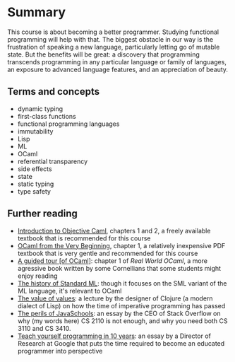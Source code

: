 # Summary

This course is about becoming a better programmer.  Studying functional
programming will help with that.  The biggest obstacle in our way is
the frustration of speaking a new language, particularly letting go of
mutable state.  But the benefits will be great:  a discovery that
programming transcends programming in any particular language or family
of languages, an exposure to advanced language features, and an appreciation
of beauty.

## Terms and concepts

* dynamic typing
* first-class functions
* functional programming languages
* immutability
* Lisp
* ML
* OCaml
* referential transparency
* side effects
* state
* static typing
* type safety

## Further reading

* [Introduction to Objective Caml](http://courses.cms.caltech.edu/cs134/cs134b/book.pdf),
  chapters 1 and 2, a freely available textbook that is recommended for this course
* [OCaml from the Very Beginning](http://ocaml-book.com/), chapter 1, a relatively
  inexpensive PDF textbook that is very gentle and recommended for this course
* [A guided tour [of OCaml]](https://realworldocaml.org/v1/en/html/a-guided-tour.html):
  chapter 1 of *Real World OCaml*, a more agressive book written by some Cornellians
  that some students might enjoy reading
* [The history of Standard ML](http://sml-family.org/history/): though it focuses
  on the SML variant of the ML language, it's relevant to OCaml
* [The value of values](https://www.infoq.com/presentations/Value-Values): a lecture
  by the designer of Clojure (a modern dialect of Lisp) on how the time of
  imperative programming has passed
* [The perils of JavaSchools](https://www.joelonsoftware.com/2005/12/29/the-perils-of-javaschools-2/):
  an essay by the CEO of Stack Overflow on why (my words here) CS 2110 is not enough,
  and why you need both CS 3110 and CS 3410.
* [Teach yourself programming in 10 years](http://norvig.com/21-days.html): 
  an essay by a Director of Research at Google that puts the
  time required to become an educated programmer into perspective
  